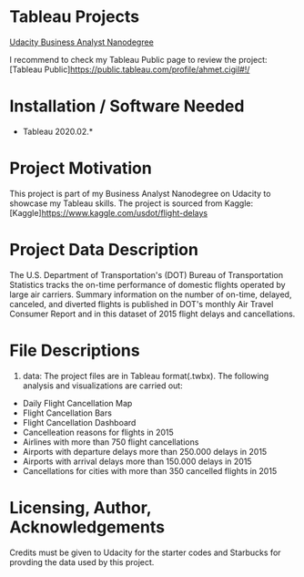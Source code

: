 # Tableau Projects

[Udacity Business Analyst Nanodegree](https://www.udacity.com/course/business-analytics-nanodegree--nd098) 

I recommend to check my Tableau Public page to review the project: [Tableau Public]https://public.tableau.com/profile/ahmet.cigil#!/

# Installation / Software Needed
- Tableau 2020.02.*

# Project Motivation
This project is part of my Business Analyst Nanodegree on Udacity to showcase my Tableau skills.
The project is sourced from Kaggle: [Kaggle]https://www.kaggle.com/usdot/flight-delays

# Project Data Description 
The U.S. Department of Transportation's (DOT) Bureau of Transportation Statistics tracks the on-time performance of domestic flights operated by large air carriers. Summary information on the number of on-time, delayed, canceled, and diverted flights is published in DOT's monthly Air Travel Consumer Report and in this dataset of 2015 flight delays and cancellations.

# File Descriptions
1. data:
The project files are in Tableau format(.twbx). The following analysis and visualizations are carried out:

 - Daily Flight Cancellation Map
 - Flight Cancellation Bars
 - Flight Cancellation Dashboard
 - Cancelleation reasons for flights in 2015
 - Airlines with more than 750 flight cancellations
 - Airports with departure delays more than 250.000 delays in 2015
 - Airports with arrival delays more than 150.000 delays in 2015
 - Cancellations for cities with more than 350 cancelled flights in 2015

# Licensing, Author, Acknowledgements
Credits must be given to Udacity for the starter codes and Starbucks for provding the data used by this project.
